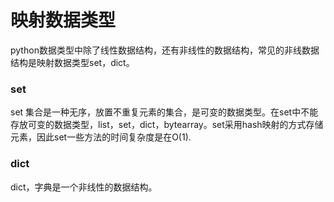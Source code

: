 # 映射数据类型
python数据类型中除了线性数据结构，还有非线性的数据结构，常见的非线数据结构是映射数据类型set，dict。
### set
set 集合是一种无序，放置不重复元素的集合，是可变的数据类型。在set中不能存放可变的数据类型，list，set，dict，bytearray。set采用hash映射的方式存储元素，因此set一些方法的时间复杂度是在O(1).

### dict
dict，字典是一个非线性的数据结构。 
<!--stackedit_data:
eyJoaXN0b3J5IjpbLTkwMzg2MDMwMCw1ODUyMjY4ODAsLTEzMT
EyMjc3NjUsNDE2OTIwMDY1LC03NzQ4NjU3NzMsLTEwMzMxNTc2
NDksMTYwMTIxODcyNiw0MzU0NzM1MTVdfQ==
-->
